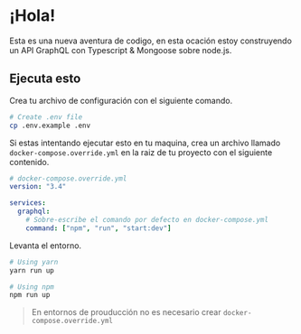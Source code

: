 # ¡Hola!

Esta es una nueva aventura de codigo, en esta ocación estoy construyendo
un API GraphQL con Typescript & Mongoose sobre node.js.

## Ejecuta esto

Crea tu archivo de configuración con el siguiente comando.

```sh
# Create .env file
cp .env.example .env
```

Si estas intentando ejecutar esto en tu maquina, crea un archivo llamado
`docker-compose.override.yml` en la raiz de tu proyecto con el siguiente
contenido.

```yml
# docker-compose.override.yml
version: "3.4"

services:
  graphql:
    # Sobre-escribe el comando por defecto en docker-compose.yml
    command: ["npm", "run", "start:dev"]
```

Levanta el entorno.

```bash
# Using yarn
yarn run up

# Using npm
npm run up
```

> En entornos de prouducción no es necesario crear `docker-compose.override.yml`
